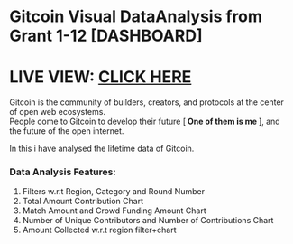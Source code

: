 # Gitcoin Visual DataAnalysis from Grant 1-12 [DASHBOARD]

# LIVE VIEW: [CLICK HERE](https://onedrive.live.com/view.aspx?resid=92B7D691768D8DB2!112&ithint=file%2cxlsx&authkey=!AAdMHmfkaYzmdqk)

Gitcoin is the community of builders, creators, and protocols at the center of open web ecosystems. <br>
People come to Gitcoin to develop their future [<b> One of them is me </b>], and the future of the open internet.

In this i have analysed the lifetime data of Gitcoin.

### Data Analysis Features:
1) Filters w.r.t Region, Category and Round Number
2) Total Amount Contribution Chart
3) Match Amount and Crowd Funding Amount Chart
4) Number of Unique Contributors and Number of Contributions Chart
5) Amount Collected w.r.t region filter+chart
